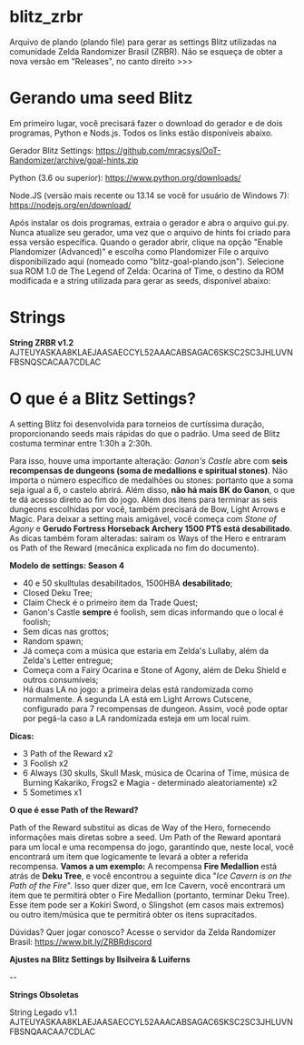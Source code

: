 # blitz_zrbr
Arquivo de plando (plando file) para gerar as settings Blitz utilizadas na comunidade Zelda Randomizer Brasil (ZRBR). Não se esqueça de obter a nova versão em "Releases", no canto direito >>>

# Gerando uma seed Blitz
Em primeiro lugar, você precisará fazer o download do gerador e de dois programas, Python e Nods.js. Todos os links estão disponíveis abaixo.

Gerador Blitz Settings: https://github.com/mracsys/OoT-Randomizer/archive/goal-hints.zip

Python (3.6 ou superior): https://www.python.org/downloads/

Node.JS (versão mais recente ou 13.14 se você for usuário de Windows 7): https://nodejs.org/en/download/

Após instalar os dois programas, extraia o gerador e abra o arquivo gui.py. Nunca atualize seu gerador, uma vez que o arquivo de hints foi criado para essa versão específica. Quando o gerador abrir, clique na opção "Enable Plandomizer (Advanced)" e escolha como Plandomizer File o arquivo disponibilizado aqui (nomeado como "blitz-goal-plando.json"). Selecione sua ROM 1.0 de The Legend of Zelda: Ocarina of Time, o destino da ROM modificada e a string utilizada para gerar as seeds, disponível abaixo:

# Strings

**String ZRBR v1.2**
AJTEUYASKAA8KLAEJAASAECCYL52AAACABSAGAC6SKSC2SC3JHLUVNFBSNQSCACAA7CDLAC

# O que é a Blitz Settings?
A setting Blitz foi desenvolvida para torneios de curtíssima duração, proporcionando seeds mais rápidas do que o padrão. Uma seed de Blitz costuma terminar entre 1:30h a 2:30h.
 
Para isso, houve uma importante alteração: *Ganon's Castle* abre com **seis recompensas de dungeons (soma de medallions e spiritual stones)**. Não importa o número específico de medalhões ou stones: portanto que a soma seja igual a 6, o castelo abrirá. Além disso, **não há mais BK do Ganon**, o que te dá acesso direto ao fim do jogo. Além dos itens para terminar as seis dungeons escolhidas por você, também precisará de Bow, Light Arrows e Magic. Para deixar a setting mais amigável, você começa com *Stone of Agony* e **Gerudo Fortress Horseback Archery 1500 PTS está desabilitado**.
As dicas também foram alteradas: saíram os Ways of the Hero e entraram os Path of the Reward (mecânica explicada no fim do documento).
 
**Modelo de settings: Season 4**
- 40 e 50 skulltulas desabilitados, 1500HBA **desabilitado**;
- Closed Deku Tree;
- Claim Check é o primeiro item da Trade Quest;
- Ganon's Castle **sempre** é foolish, sem dicas informando que o local é foolish;
- Sem dicas nas grottos;
- Random spawn;
- Já começa com a música que estaria em Zelda's Lullaby, além da Zelda's Letter entregue;
- Começa com a Fairy Ocarina e Stone of Agony, além de Deku Shield e outros consumíveis;
- Há duas LA no jogo: a primeira delas está randomizada como normalmente. A segunda LA está em Light Arrows Cutscene, configurado para 7 recompensas de dungeon. Assim, você pode optar por pegá-la caso a LA randomizada esteja em um local ruim.
 
**Dicas:**
- 3 Path of the Reward x2
- 3 Foolish x2
- 6 Always (30 skulls, Skull Mask, música de Ocarina of Time, música de Burning Kakariko, Frogs2 e Magia - determinado aleatoriamente) x2
- 5 Sometimes x1
 
**O que é esse Path of the Reward?**

Path of the Reward substitui as dicas de Way of the Hero, fornecendo informações mais diretas sobre a seed. Um Path of the Reward apontará para um local e uma recompensa do jogo, garantindo que, neste local, você encontrará um item que logicamente te levará a obter a referida recompensa.
**Vamos a um exemplo:** A recompensa **Fire Medallion** está atrás de **Deku Tree**, e você encontrou a seguinte dica "*Ice Cavern is on the Path of the Fire*". Isso quer dizer que, em Ice Cavern, você encontrará um item que te permitirá obter o Fire Medallion (portanto, terminar Deku Tree). Esse item pode ser a Kokiri Sword, o Slingshot (em casos mais extremos) ou outro item/música que te permitirá obter os itens supracitados.

Dúvidas? Quer jogar conosco?
Acesse o servidor da Zelda Randomizer Brasil: https://www.bit.ly/ZRBRdiscord

**Ajustes na Blitz Settings by llsilveira & Luiferns**

--

**Strings Obsoletas**

String Legado v1.1
AJTEUYASKAA8KLAEJAASAECCYL52AAACABSAGAC6SKSC2SC3JHLUVNFBSNQAACAA7CDLAC

